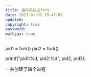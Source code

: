 ```yaml
---
title: 操作系统之fork
date: 2021-01-03 19:47:03
updated:
copyright: true
password:
mathjax: true
---
```


pid1 = fork()
pid2 = fork()

printf("pid1:%d, pid2:%d", pid2, pid2);

一共创建了四个进程

